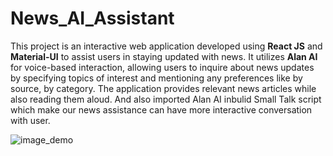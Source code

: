 # News_AI_Assistant 
This project is an interactive web application developed using **React JS** and **Material-UI** to assist users in staying updated with news. 
It utilizes **Alan AI** for voice-based interaction, allowing users to inquire about news updates by specifying topics of interest and mentioning any preferences like by source, by category. 
The application provides relevant news articles while also reading them aloud. And also imported Alan AI inbulid Small Talk script which make our news assistance can have more interactive conversation with user.


![image_demo](https://github.com/KapaBhavana01/News_AI_Assistant/assets/163066152/7d68d349-0aef-4d3b-9cc4-9b65eeb99d95)
